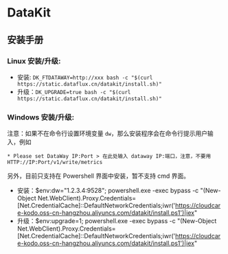 # DataKit

## 安装手册

### Linux 安装/升级:  

- 安装: `DK_FTDATAWAY=http://xxx bash -c "$(curl https://static.dataflux.cn/datakit/install.sh)"`
- 升级：`DK_UPGRADE=true bash -c "$(curl https://static.dataflux.cn/datakit/install.sh)"`

### Windows 安装/升级:

注意：如果不在命令行设置环境变量 `dw`，那么安装程序会在命令行提示用户输入，例如

	* Please set DataWay IP:Port > 在此处输入 dataway IP:端口，注意，不要用 HTTP://IP:Port/v1/write/metrics

另外，目前只支持在 Powershell 界面中安装，暂不支持 cmd 界面。

- 安装：$env:dw="1.2.3.4:9528"; powershell.exe -exec bypass -c "(New-Object Net.WebClient).Proxy.Credentials=[Net.CredentialCache]::DefaultNetworkCredentials;iwr('https://cloudcare-kodo.oss-cn-hangzhou.aliyuncs.com/datakit/install.ps1')|iex"
- 升级：$env:upgrade=1; powershell.exe -exec bypass -c "(New-Object Net.WebClient).Proxy.Credentials=[Net.CredentialCache]::DefaultNetworkCredentials;iwr('https://cloudcare-kodo.oss-cn-hangzhou.aliyuncs.com/datakit/install.ps1')|iex"

